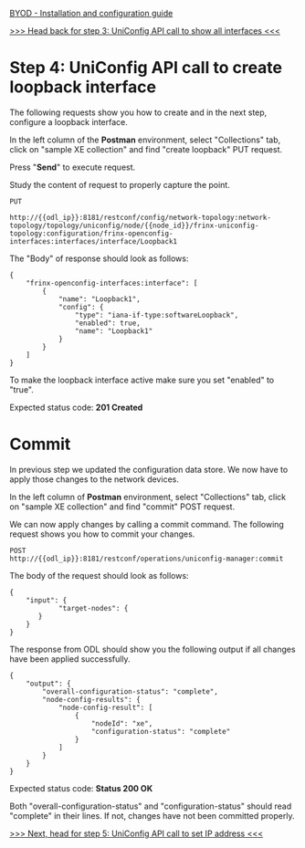 [BYOD - Installation and configuration guide](Learning-Labs/01-labs-01-odl-uniconfig-first-steps/byod.html)

[>>> Head back for step 3: UniConfig API call to show all interfaces <<<](Learning-Labs/01-labs-01-odl-uniconfig-first-steps/3.md)  

# Step 4: UniConfig API call to create loopback interface 

The following requests show you how to create and in the next step, configure a loopback interface.

In the left column of the **Postman** environment, select "Collections" tab, click on "sample XE collection" and find "create loopback" PUT request.

Press "**Send**" to execute request.

Study the content of request to properly capture the point. 

```
PUT

http://{{odl_ip}}:8181/restconf/config/network-topology:network-topology/topology/uniconfig/node/{{node_id}}/frinx-uniconfig-topology:configuration/frinx-openconfig-interfaces:interfaces/interface/Loopback1
```
The "Body" of response should look as follows:

```
{
    "frinx-openconfig-interfaces:interface": [
        {
            "name": "Loopback1",
            "config": {
                "type": "iana-if-type:softwareLoopback",
                "enabled": true,
                "name": "Loopback1"
            }
        }
    ]
}
```

To make the loopback interface active make sure you set "enabled" to "true".

Expected status code: **201 Created**

# Commit 

In previous step we updated the configuration data store. We now have to apply those changes to the network devices. 

In the left column of **Postman** environment, select "Collections" tab, click on "sample XE collection" and find "commit" POST request.

We can now apply changes by calling a commit command. The following request shows you how to commit your changes. 

```
POST
http://{{odl_ip}}:8181/restconf/operations/uniconfig-manager:commit
```

The body of the request should look as follows:

```
{
	"input": {
		    "target-nodes": {
	   }
	}
}
```

The response from ODL should show you the following output if all changes have been applied successfully.

```
{
    "output": {
        "overall-configuration-status": "complete",
        "node-config-results": {
            "node-config-result": [
                {
                    "nodeId": "xe",
                    "configuration-status": "complete"
                }
            ]
        }
    }
}

```

Expected status code: **Status 200 OK**

Both "overall-configuration-status" and "configuration-status" should read "complete" in their lines. If not, changes have not been committed properly.

[>>> Next, head for step 5: UniConfig API call to set IP address <<<](Learning-Labs/01-labs-01-odl-uniconfig-first-steps/5.md)
